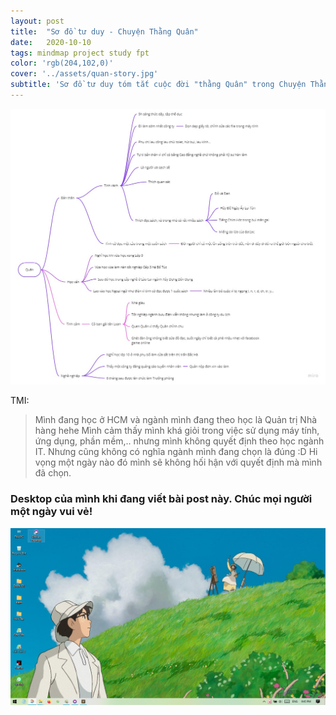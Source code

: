 ```yaml
---
layout: post
title:  "Sơ đồ tư duy - Chuyện Thằng Quân"
date:   2020-10-10
tags: mindmap project study fpt
color: 'rgb(204,102,0)'
cover: '../assets/quan-story.jpg'
subtitle: 'Sơ đồ tư duy tóm tắt cuộc đời "thằng Quân" trong Chuyện Thằng Quân của Tony Buổi Sáng.'
---
```


![Quan Story](https://raw.githubusercontent.com/nameiscashier/nameiscashier.github.io/master/assets/quan-story.jpg)


TMI:
> Mình đang học ở HCM và ngành mình đang theo học là Quản trị Nhà hàng hehe
> Mình cảm thấy mình khá giỏi trong việc sử dụng máy tính, ứng dụng, phần mềm,.. nhưng mình không quyết định theo học ngành IT.
> Nhưng cũng không có nghĩa ngành mình đang chọn là đúng :D Hi vọng một ngày nào đó mình sẽ không hối hận với quyết định mà mình đã chọn. 

### Desktop của mình khi đang viết bài post này. Chúc mọi người một ngày vui vẻ!
![My desktop](https://raw.githubusercontent.com/nameiscashier/nameiscashier.github.io/master/assets/screenshot-2020-10-10-214549.PNG)